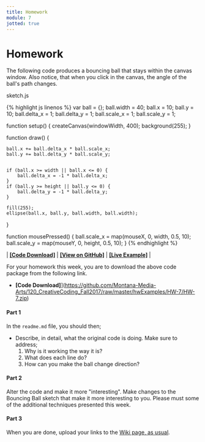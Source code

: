 ```yaml
---
title: Homework
module: 7
jotted: true
---
```


# Homework

The following code produces a bouncing ball that stays within the canvas window. Also notice, that when you click in the canvas, the angle of the ball's path changes.


<div id="code-heading">sketch.js</div>


{% highlight js linenos %}
var ball = {};
ball.width = 40;
ball.x = 10;
ball.y = 10;
ball.delta_x = 1;
ball.delta_y = 1;
ball.scale_x = 1;
ball.scale_y = 1;

function setup() {
    createCanvas(windowWidth, 400);
    background(255);
}



function draw() {

    ball.x += ball.delta_x * ball.scale_x;
    ball.y += ball.delta_y * ball.scale_y;


    if (ball.x >= width || ball.x <= 0) {
        ball.delta_x = -1 * ball.delta_x;
    }
    if (ball.y >= height || ball.y <= 0) {
        ball.delta_y = -1 * ball.delta_y;
    }

    fill(255);
    ellipse(ball.x, ball.y, ball.width, ball.width);
}

function mousePressed() {
    ball.scale_x = map(mouseX, 0, width, 0.5, 10);
    ball.scale_y = map(mouseY, 0, height, 0.5, 10);
}
{% endhighlight %}

<div class="displayed_jotted_example">
    <div id="jotted-demo-1" class=""></div>
</div>
<script>
    new Jotted(document.querySelector("#jotted-demo-1"), {
    files: [
        {
            type: "js",
            url:"https://raw.githubusercontent.com/Montana-Media-Arts/120_CreativeCoding_Fall2017/master/hwExamples/HW-7/sketch.js"
        },
        {
            type: "html",
            url:"../../../p5_resources/index.html"
    }],
    // plugins: [ "codemirror", "console" ]
    plugins: [ "codemirror" ]
});
</script>

| [**[Code Download]**](https://github.com/Montana-Media-Arts/120_CreativeCoding_Fall2017/raw/master/hwExamples/HW-7/HW-7.zip) | [**[View on GitHub]**](https://github.com/Montana-Media-Arts/120_CreativeCoding_Fall2017/raw/master/hwExamples/HW-7/) | [**[Live Example]**](https://montana-media-arts.github.io/120_CreativeCoding_Fall2017/hwExamples/HW-7/) |




For your homework this week, you are to download the above code package from the following link.

- **[Code Download]**](https://github.com/Montana-Media-Arts/120_CreativeCoding_Fall2017/raw/master/hwExamples/HW-7/HW-7.zip)

#### Part 1

In the `readme.md` file, you should then;

- Describe, in detail, what the original code is doing. Make sure to address;
    1. Why is it working the way it is?
    2. What does each line do?
    3. How can you make the ball change direction?

#### Part 2

Alter the code and make it more "interesting". Make changes to the Bouncing Ball sketch that make it more interesting to you. Please must some of the additional techniques presented this week.

#### Part 3

When you are done, upload your links to the [Wiki page, as usual](https://github.com/Montana-Media-Arts/120_CreativeCoding_Fall2017/wiki/HW-7).
